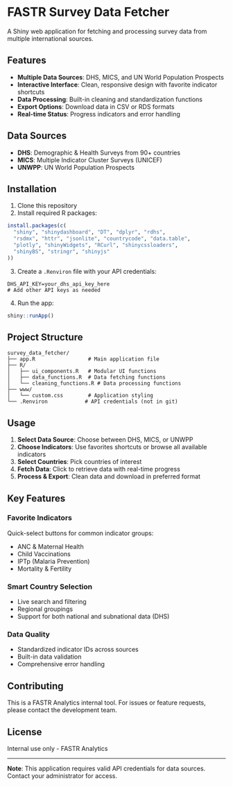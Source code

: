 # FASTR Survey Data Fetcher

A Shiny web application for fetching and processing survey data from multiple international sources.

## Features

- **Multiple Data Sources**: DHS, MICS, and UN World Population Prospects
- **Interactive Interface**: Clean, responsive design with favorite indicator shortcuts
- **Data Processing**: Built-in cleaning and standardization functions
- **Export Options**: Download data in CSV or RDS formats
- **Real-time Status**: Progress indicators and error handling

## Data Sources

- **DHS**: Demographic & Health Surveys from 90+ countries
- **MICS**: Multiple Indicator Cluster Surveys (UNICEF)
- **UNWPP**: UN World Population Prospects

## Installation

1. Clone this repository
2. Install required R packages:
```r
install.packages(c(
  "shiny", "shinydashboard", "DT", "dplyr", "rdhs", 
  "rsdmx", "httr", "jsonlite", "countrycode", "data.table",
  "plotly", "shinyWidgets", "RCurl", "shinycssloaders", 
  "shinyBS", "stringr", "shinyjs"
))
```

3. Create a `.Renviron` file with your API credentials:
```
DHS_API_KEY=your_dhs_api_key_here
# Add other API keys as needed
```

4. Run the app:
```r
shiny::runApp()
```

## Project Structure

```
survey_data_fetcher/
├── app.R                 # Main application file
├── R/
│   ├── ui_components.R   # Modular UI functions
│   ├── data_functions.R  # Data fetching functions
│   └── cleaning_functions.R # Data processing functions
├── www/
│   └── custom.css        # Application styling
└── .Renviron            # API credentials (not in git)
```

## Usage

1. **Select Data Source**: Choose between DHS, MICS, or UNWPP
2. **Choose Indicators**: Use favorites shortcuts or browse all available indicators
3. **Select Countries**: Pick countries of interest
4. **Fetch Data**: Click to retrieve data with real-time progress
5. **Process & Export**: Clean data and download in preferred format

## Key Features

### Favorite Indicators
Quick-select buttons for common indicator groups:
- ANC & Maternal Health
- Child Vaccinations  
- IPTp (Malaria Prevention)
- Mortality & Fertility

### Smart Country Selection
- Live search and filtering
- Regional groupings
- Support for both national and subnational data (DHS)

### Data Quality
- Standardized indicator IDs across sources
- Built-in data validation
- Comprehensive error handling

## Contributing

This is a FASTR Analytics internal tool. For issues or feature requests, please contact the development team.

## License

Internal use only - FASTR Analytics

---

**Note**: This application requires valid API credentials for data sources. Contact your administrator for access.